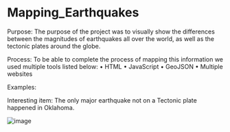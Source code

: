 # Mapping_Earthquakes
Purpose:
 The purpose of the project was to visually show the differences between the magnitudes of earthquakes all over the world, as well as the tectonic plates around the globe.

Process:
 To be able to complete the process of mapping this information we used multiple tools listed below:
•	HTML
•	JavaScript
•	GeoJSON
•	Multiple websites

Examples:
 
 

 

 
Interesting item: The only major earthquake not on a Tectonic plate happened in Oklahoma.
 


![image](https://user-images.githubusercontent.com/91449005/152656766-ae7d693c-7728-4489-8282-702d9173f178.png)
